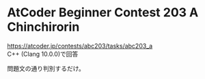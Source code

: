 # AtCoder Beginner Contest 203 A Chinchirorin  
https://atcoder.jp/contests/abc203/tasks/abc203_a  
C++ (Clang 10.0.0)で回答  

問題文の通り判別するだけ。
